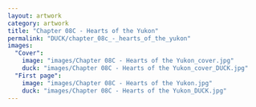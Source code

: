 ```yaml
---
layout: artwork
category: artwork
title: "Chapter 08C - Hearts of the Yukon"
permalink: "DUCK/chapter_08c_-_hearts_of_the_yukon"
images:
  "Cover":
    image: "images/Chapter 08C - Hearts of the Yukon_cover.jpg"
    duck: "images/Chapter 08C - Hearts of the Yukon_cover_DUCK.jpg"
  "First page":
    image: "images/Chapter 08C - Hearts of the Yukon.jpg"
    duck: "images/Chapter 08C - Hearts of the Yukon_DUCK.jpg"
---
```

